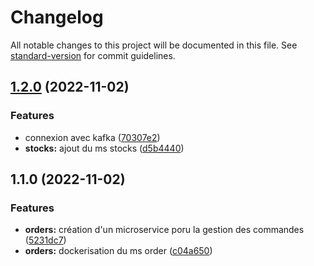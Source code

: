 # Changelog

All notable changes to this project will be documented in this file. See [standard-version](https://github.com/conventional-changelog/standard-version) for commit guidelines.

## [1.2.0](https://github.com/kilrasemifir/archi-reactiv/compare/v1.1.0...v1.2.0) (2022-11-02)


### Features

* connexion avec kafka ([70307e2](https://github.com/kilrasemifir/archi-reactiv/commit/70307e2052a1602013f3f0be99d32c1fffd8fc1d))
* **stocks:** ajout du ms stocks ([d5b4440](https://github.com/kilrasemifir/archi-reactiv/commit/d5b4440e19cc70d7af1ee33aa5cb9a541875f615))

## 1.1.0 (2022-11-02)


### Features

* **orders:** création d'un microservice poru la gestion des commandes ([5231dc7](https://github.com/kilrasemifir/archi-reactiv/commit/5231dc75f731283328fb85a27d6a3a6919ae1297))
* **orders:** dockerisation du ms order ([c04a650](https://github.com/kilrasemifir/archi-reactiv/commit/c04a65058b5c668fac0d627a329cb869c513bff4))
